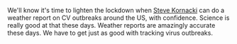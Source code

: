 We'll know it's time to lighten the lockdown when <a href="https://en.wikipedia.org/wiki/Steve_Kornacki">Steve Kornacki</a> can do a weather report on CV outbreaks around the US, with confidence. Science is really good at that these days. Weather reports are amazingly accurate these days. We have to get just as good with tracking virus outbreaks. 
